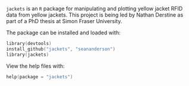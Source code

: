 `jackets` is an `R` package for manipulating and plotting yellow jacket RFID data from yellow jackets. This project is being led by Nathan Derstine as part of a PhD thesis at Simon Fraser University.

The package can be installed and loaded with:

```S
library(devtools)
install_github("jackets", "seananderson")
library(jackets)
```

View the help files with:
```S
help(package = "jackets")
```
